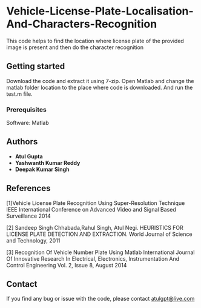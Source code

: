 # Vehicle-License-Plate-Localisation-And-Characters-Recognition

This code helps to find the location where license plate of the provided image is present and then do the character recognition

## Getting started

Download the code and extract it using 7-zip. Open Matlab and change the matlab folder location to the place where code is downloaded. And run the test.m file.

### Prerequisites

Software: Matlab

## Authors

* **Atul Gupta**
* **Yashwanth Kumar Reddy**
* **Deepak Kumar Singh**

## References

[1]Vehicle License Plate Recognition Using Super-Resolution Technique
IEEE International Conference on Advanced Video and Signal Based
Surveillance 2014

[2] Sandeep Singh Chhabada,Rahul Singh, Atul Negi. HEURISTICS FOR
LICENSE PLATE DETECTION AND EXTRACTION. World Journal
of Science and Technology, 2011

[3] Recognition Of Vehicle Number Plate Using Matlab International Journal Of Innovative Research In Electrical, Electronics, Instrumentation
And Control Engineering Vol. 2, Issue 8, August 2014

## Contact

If you find any bug or issue with the code, please contact atulgpt@live.com
